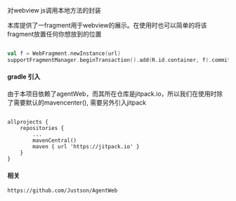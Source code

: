 对webview js调用本地方法的封装

本库提供了一fragment用于webview的展示。在使用时也可以简单的将该fragment放置任何你想放到的位置

```kotlin

val f = WebFragment.newInstance(url)
supportFragmentManager.beginTransaction().add(R.id.container, f).commitAllowingStateLoss()

```
#### gradle 引入
由于本项目依赖了agentWeb，而其所在仓库是jitpack.io，所以我们在使用时除了需要默认的mavencenter(), 需要另外引入jitpack
```gralde

allprojects {
	repositories {
		...
		mavenCentral()
		maven { url 'https://jitpack.io' }
	}
}

```

#### 相关
```
https://github.com/Justson/AgentWeb
```
